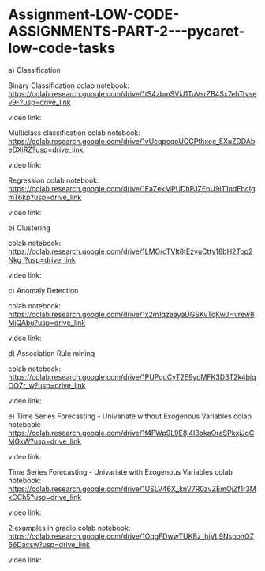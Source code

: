 # Assignment-LOW-CODE-ASSIGNMENTS-PART-2---pycaret-low-code-tasks
a)
Classification

Binary Classification
colab notebook:  https://colab.research.google.com/drive/1tS4zbmSViJ1TuVsrZB4Sx7ehTtvsev9-?usp=drive_link

video link:

Multiclass classification
colab notebook:  https://colab.research.google.com/drive/1vUcqpcqoUCGPthxce_5XuZDDAbeDXiRZ?usp=drive_link

video link:

Regression
colab notebook:  https://colab.research.google.com/drive/1EaZekMPUDhPJZEoU9iT1ndFbcIgmT6kp?usp=drive_link

video link:

b)
Clustering

colab notebook:  https://colab.research.google.com/drive/1LMOrcTVIt8tEzvuCtty18bH2Top2Nkg_?usp=drive_link

video link:

c)
Anomaly Detection

colab notebook:  https://colab.research.google.com/drive/1x2m1qzeayaDGSKvTqKwJHvrew8MiQAbu?usp=drive_link

video link:

d)
Association Rule mining

colab notebook:  https://colab.research.google.com/drive/1PUPquCyT2E9yoMFK3D3T2k4biqOOZr_w?usp=drive_link

video link:

e)
Time Series Forecasting - Univariate without Exogenous Variables
colab notebook:  https://colab.research.google.com/drive/1f4FWp9L9E8j4l8bkaOraSPkxjJqCMGxW?usp=drive_link

video link:

Time Series Forecasting - Univariate with Exogenous Variables
colab notebook:  https://colab.research.google.com/drive/1USLV46X_knV7R0zvZEmOjZf1r3MkCCh5?usp=drive_link

video link:

2 examples in gradio
colab notebook:  https://colab.research.google.com/drive/1OqgFDwwTUKBz_hjVL9NspohQZ66Dacsw?usp=drive_link

video link:
